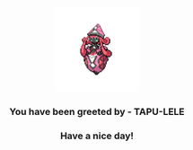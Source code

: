 <p align="center">
            <img src="https://raw.githubusercontent.com/PokeAPI/sprites/master/sprites/pokemon/786.png" width="150" height="150">
          </p>
          <h3 align="center">You have been greeted by - <b>TAPU-LELE</b></h3>
          <h3 align="center">Have a nice day!</h3>
